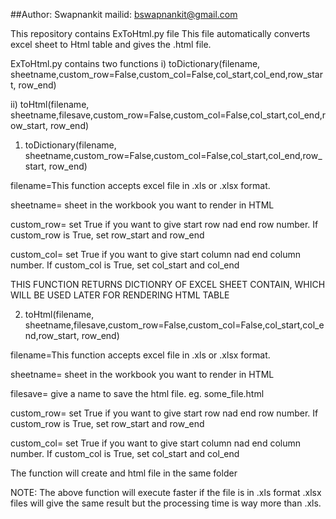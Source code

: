 ##Author: Swapnankit  mailid: bswapnankit@gmail.com

This repository contains ExToHtml.py file
This file automatically converts excel sheet to Html table and gives the .html file.

ExToHtml.py contains two functions i) toDictionary(filename, sheetname,custom_row=False,custom_col=False,col_start,col_end,row_start, row_end) 

ii) toHtml(filename, sheetname,filesave,custom_row=False,custom_col=False,col_start,col_end,row_start, row_end)

1. toDictionary(filename, sheetname,custom_row=False,custom_col=False,col_start,col_end,row_start, row_end) 

filename=This function accepts excel file in .xls or .xlsx format. 

sheetname= sheet in the workbook you want to render in HTML 

custom_row= set True if you want to give start row nad end row number. If custom_row is True, set row_start and row_end

custom_col= set True if you want to give start column nad end column number. If custom_col is True, set col_start and col_end

THIS FUNCTION RETURNS DICTIONRY OF EXCEL SHEET CONTAIN, WHICH WILL BE USED LATER FOR RENDERING HTML TABLE

2. toHtml(filename, sheetname,filesave,custom_row=False,custom_col=False,col_start,col_end,row_start, row_end)

filename=This function accepts excel file in .xls or .xlsx format. 

sheetname= sheet in the workbook you want to render in HTML 

filesave= give a name to save the html file. eg. some_file.html

custom_row= set True if you want to give start row nad end row number. If custom_row is True, set row_start and row_end

custom_col= set True if you want to give start column nad end column number. If custom_col is True, set col_start and col_end

The function will create and html file in the same folder

NOTE: The above function will execute faster if the file is in .xls format
      .xlsx files will give the same result but the processing time is way more than .xls.




